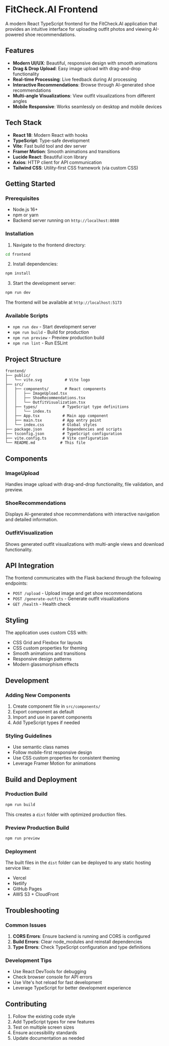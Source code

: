# FitCheck.AI Frontend

A modern React TypeScript frontend for the FitCheck.AI application that provides an intuitive interface for uploading outfit photos and viewing AI-powered shoe recommendations.

## Features

- **Modern UI/UX**: Beautiful, responsive design with smooth animations
- **Drag & Drop Upload**: Easy image upload with drag-and-drop functionality
- **Real-time Processing**: Live feedback during AI processing
- **Interactive Recommendations**: Browse through AI-generated shoe recommendations
- **Multi-angle Visualizations**: View outfit visualizations from different angles
- **Mobile Responsive**: Works seamlessly on desktop and mobile devices

## Tech Stack

- **React 18**: Modern React with hooks
- **TypeScript**: Type-safe development
- **Vite**: Fast build tool and dev server
- **Framer Motion**: Smooth animations and transitions
- **Lucide React**: Beautiful icon library
- **Axios**: HTTP client for API communication
- **Tailwind CSS**: Utility-first CSS framework (via custom CSS)

## Getting Started

### Prerequisites

- Node.js 16+ 
- npm or yarn
- Backend server running on `http://localhost:8080`

### Installation

1. Navigate to the frontend directory:
```bash
cd frontend
```

2. Install dependencies:
```bash
npm install
```

3. Start the development server:
```bash
npm run dev
```

The frontend will be available at `http://localhost:5173`

### Available Scripts

- `npm run dev` - Start development server
- `npm run build` - Build for production
- `npm run preview` - Preview production build
- `npm run lint` - Run ESLint

## Project Structure

```
frontend/
├── public/
│   └── vite.svg          # Vite logo
├── src/
│   ├── components/       # React components
│   │   ├── ImageUpload.tsx
│   │   ├── ShoeRecommendations.tsx
│   │   └── OutfitVisualization.tsx
│   ├── types/           # TypeScript type definitions
│   │   └── index.ts
│   ├── App.tsx          # Main app component
│   ├── main.tsx         # App entry point
│   └── index.css        # Global styles
├── package.json         # Dependencies and scripts
├── tsconfig.json        # TypeScript configuration
├── vite.config.ts       # Vite configuration
└── README.md           # This file
```

## Components

### ImageUpload
Handles image upload with drag-and-drop functionality, file validation, and preview.

### ShoeRecommendations
Displays AI-generated shoe recommendations with interactive navigation and detailed information.

### OutfitVisualization
Shows generated outfit visualizations with multi-angle views and download functionality.

## API Integration

The frontend communicates with the Flask backend through the following endpoints:

- `POST /upload` - Upload image and get shoe recommendations
- `POST /generate-outfits` - Generate outfit visualizations
- `GET /health` - Health check

## Styling

The application uses custom CSS with:
- CSS Grid and Flexbox for layouts
- CSS custom properties for theming
- Smooth animations and transitions
- Responsive design patterns
- Modern glassmorphism effects

## Development

### Adding New Components

1. Create component file in `src/components/`
2. Export component as default
3. Import and use in parent components
4. Add TypeScript types if needed

### Styling Guidelines

- Use semantic class names
- Follow mobile-first responsive design
- Use CSS custom properties for consistent theming
- Leverage Framer Motion for animations

## Build and Deployment

### Production Build

```bash
npm run build
```

This creates a `dist` folder with optimized production files.

### Preview Production Build

```bash
npm run preview
```

### Deployment

The built files in the `dist` folder can be deployed to any static hosting service like:
- Vercel
- Netlify
- GitHub Pages
- AWS S3 + CloudFront

## Troubleshooting

### Common Issues

1. **CORS Errors**: Ensure backend is running and CORS is configured
2. **Build Errors**: Clear node_modules and reinstall dependencies
3. **Type Errors**: Check TypeScript configuration and type definitions

### Development Tips

- Use React DevTools for debugging
- Check browser console for API errors
- Use Vite's hot reload for fast development
- Leverage TypeScript for better development experience

## Contributing

1. Follow the existing code style
2. Add TypeScript types for new features
3. Test on multiple screen sizes
4. Ensure accessibility standards
5. Update documentation as needed
